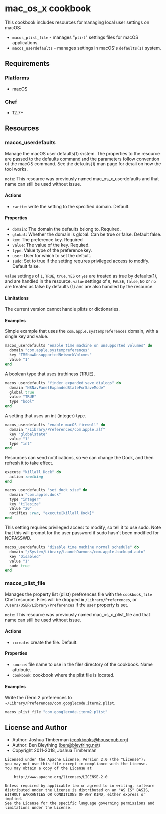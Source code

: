 # mac_os_x cookbook

This cookbook includes resources for managing local user settings on macOS:

- `macos_plist_file` - manages "`plist`" settings files for macOS applications.
- `macos_userdefaults` - manages settings in macOS's `defaults(1)` system.

## Requirements

### Platforms

- macOS

### Chef

- 12.7+

## Resources

### macos_userdefaults

Manage the macOS user defaults(1) system. The properties to the resource are passed to the defaults command and the parameters follow convention of the macOS command. See the defaults(1) man page for detail on how the tool works.

`note`: This resource was previously named mac_os_x_userdefaults and that name can still be used without issue.

#### Actions

- `:write`: write the setting to the specified domain. Default.

#### Properties

- `domain`: The domain the defaults belong to. Required.
- `global`: Whether the domain is global. Can be true or false. Default false.
- `key`: The preference key. Required.
- `value`: The value of the key. Required.
- `type`: Value type of the preference key.
- `user`: User for which to set the default.
- `sudo`: Set to true if the setting requires privileged access to modify. Default false.

`value` settings of `1`, `TRUE`, `true`, `YES` or `yes` are treated as true by defaults(1), and are handled in the resource. `value` settings of `0`, `FALSE`, `false`, `NO` or `no` are treated as false by defaults (1) and are also handled by the resource.

#### Limitations

The current version cannot handle plists or dictionaries.

#### Examples

Simple example that uses the `com.apple.systempreferences` domain, with a single key and value.

```ruby
macos_userdefaults "enable time machine on unsupported volumes" do
  domain "com.apple.systempreferences"
  key "TMShowUnsupportedNetworkVolumes"
  value "1"
end
```

A boolean type that uses truthiness (TRUE).

```ruby
macos_userdefaults "finder expanded save dialogs" do
  domain "NSNavPanelExpandedStateForSaveMode"
  global true
  value "TRUE"
  type "bool"
end
```

A setting that uses an int (integer) type.

```ruby
macos_userdefaults "enable macOS firewall" do
  domain "/Library/Preferences/com.apple.alf"
  key "globalstate"
  value "1"
  type "int"
end
```

Resources can send notifications, so we can change the Dock, and then refresh it to take effect.

```ruby
execute "killall Dock" do
  action :nothing
end

macos_userdefaults "set dock size" do
  domain "com.apple.dock"
  type "integer"
  key "tilesize"
  value "20"
  notifies :run, "execute[killall Dock]"
end
```

This setting requires privileged access to modify, so tell it to use sudo. Note that this will prompt for the user password if sudo hasn't been modified for NOPASSWD.

```ruby
macos_userdefaults "disable time machine normal schedule" do
  domain "/System/Library/LaunchDaemons/com.apple.backupd-auto"
  key "Disabled"
  value "1"
  sudo true
end
```

### macos_plist_file

Manages the property list (plist) preferences file with the `cookbook_file` Chef resource. Files will be dropped in `/Library/Preferences`, or `/Users/USER/Library/Preferences` if the `user` property is set.

`note`: This resource was previously named mac_os_x_plist_file and that name can still be used without issue.

#### Actions

- `:create`: create the file. Default.

#### Properties

- `source`: file name to use in the files directory of the cookbook. Name attribute.
- `cookbook`: cookbook where the plist file is located.

#### Examples

Write the iTerm 2 preferences to `~/Library/Preferences/com.googlecode.iterm2.plist`.

```ruby
macos_plist_file "com.googlecode.iterm2.plist"
```

## License and Author

- Author: Joshua Timberman ([cookbooks@housepub.org](mailto:cookbooks@housepub.org))
- Author: Ben Bleything ([ben@bleything.net](mailto:ben@bleything.net))
- Copyright 2011-2018, Joshua Timberman

```
Licensed under the Apache License, Version 2.0 (the "License");
you may not use this file except in compliance with the License.
You may obtain a copy of the License at

    http://www.apache.org/licenses/LICENSE-2.0

Unless required by applicable law or agreed to in writing, software
distributed under the License is distributed on an "AS IS" BASIS,
WITHOUT WARRANTIES OR CONDITIONS OF ANY KIND, either express or implied.
See the License for the specific language governing permissions and
limitations under the License.
```
